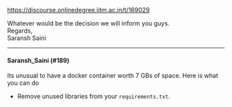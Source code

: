 https://discourse.onlinedegree.iitm.ac.in/t/169029

Whatever would be the decision we will inform you guys.<br/>
Regards,<br/>
Saransh Saini</p><hr>

<h4>Saransh_Saini (#189)</h4>
<p>Its unusual to have a docker container worth 7 GBs of space. Here is what you can do</p>
<ul>
<li>Remove unused libraries from your <code>requirements.txt</code>.